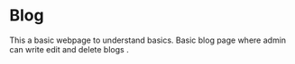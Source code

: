 # Blog
This a basic webpage to understand basics.
Basic blog page where admin can write edit and delete blogs .
